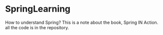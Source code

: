# SpringLearning
How to understand Spring? This is a note about the book, Spring IN Action. all the code is in the repository.
